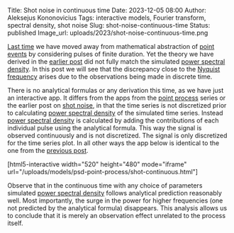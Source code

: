 Title: Shot noise in continuous time
Date: 2023-12-05 08:00
Author: Aleksejus Kononovicius
Tags: interactive models, Fourier transform, spectral density, shot noise
Slug: shot-noise-continuous-time
Status: published
Image_url: uploads/2023/shot-noise-continuous-time.png

[Last time]({filename}/articles/2023/shot-noise.md) we have moved away from
mathematical abstraction of [point events](/tag/point-process/) by
considering pulses of finite duration. Yet the theory we have derived in the
[earlier post]({filename}/articles/2023/shot-noise.md) did not fully match
the simulated [power spectral density](/tag/spectral-density/). In this post
we will see that the discrepancy close to the [Nyquist
frequency](https://en.wikipedia.org/wiki/Nyquist_frequency)
arises due to the observations being made in discrete time.
<!--more-->

There is no analytical formulas or any derivation this time, as we have just
an interactive app. It differs from the apps from the [point
process](/tag/point-process/) series or the earlier post on [shot
noise]({filename}/articles/2023/shot-noise.md), in that the time series is
not discretized prior to calculating [power spectral
density](/tag/spectral-density/) of the simulated time series. Instead
[power spectral density](/tag/spectral-density/) is calculated by adding the
contributions of each individual pulse using the analytical formula. This
way the signal is observed continuously and is not discretized. The signal
is only discretized for the time series plot. In all other ways the app
below is identical to the one from the [previous
post]({filename}/articles/2023/shot-noise.md).

[html5-interactive width="520" height="480" mode="iframe"
url="/uploads/models/psd-point-process/shot-continuous.html"]

Observe that in the continuous time with any choice of parameters simulated
[power spectral density](/tag/spectral-density/) follows analytical
prediction reasonably well. Most importantly, the surge in the power for
higher frequencies (one not predicted by the analytical formula) disappears.
This analysis allows us to conclude that it is merely an observation effect
unrelated to the process itself.
